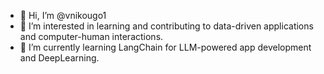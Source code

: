 - 👋 Hi, I’m @vnikougo1
- 👀 I’m interested in learning and contributing to data-driven applications and computer-human interactions.
- 🌱 I’m currently learning LangChain for LLM-powered app development and DeepLearning.

<!---
vnikougo1/vnikougo1 is a ✨ special ✨ repository because its `README.md` (this file) appears on your GitHub profile.
You can click the Preview link to take a look at your changes.
--->
